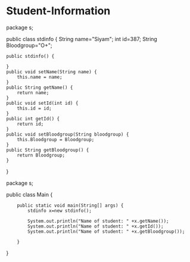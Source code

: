 # Student-Information
package s;

public class stdinfo {
	String name="Siyam";
	int id=387;
	String Bloodgroup="O+";
	
	public stdinfo() {
		
	}
	public void setName(String name) {
		this.name = name;
	}
	public String getName() {
		return name;
	}
	public void setId(int id) {
		this.id = id;
	}
	public int getId() {
		return id;
	}
	public void setBloodgroup(String bloodgroup) {
		this.Bloodgroup = Bloodgroup;
	}
	public String getBloodgroup() {
		return Bloodgroup;
	}

}

package s;

public class Main {
	
		public static void main(String[] args) {
			stdinfo x=new stdinfo();
			
			System.out.println("Name of student: " +x.getName());
			System.out.println("Name of student: " +x.getId());
			System.out.println("Name of student: " +x.getBloodgroup());
			
		}

	
		



}
